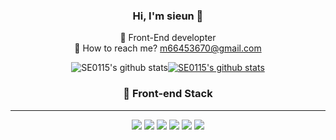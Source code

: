 <!--
**SE0115/SE0115** is a ✨ _special_ ✨ repository because its `README.md` (this file) appears on your GitHub profile.

Here are some ideas to get you started:

- 🔭 I’m currently working on ...
- 🌱 I’m currently learning ...
- 👯 I’m looking to collaborate on ...
- 🤔 I’m looking for help with ...
- 💬 Ask me about ...
- 📫 How to reach me: ...
- 😄 Pronouns: ...
- ⚡ Fun fact: ...
-->

<div align=center>
  
  ### Hi, I'm sieun 👋
  🌱 Front-End developter<br/>
  📧 How to reach me? m66453670@gmail.com
  <br/>
  
  ![SE0115's github stats](https://github-readme-stats.vercel.app/api?username=SE0115&theme=graywhite&show_icons=true)[![SE0115's github stats](https://github-readme-stats.vercel.app/api/top-langs/?username=SE0115&show_icons=true&title_color=004386&icon_color=004386&layout=compact)](https://github.com/SE0115)<br/>
<!--   [![Solved.ac 프로필](http://mazassumnida.wtf/api/v2/generate_badge?boj=sieun0115)](https://solved.ac/sieun0115) -->

  ### 🎪 Front-end Stack
  <hr />
  <img src="https://img.shields.io/badge/HTML-E34F26?style=for-the-badge&logo=HTML5&logoColor=white"/>&nbsp;<img src="https://img.shields.io/badge/CSS-1572B6?style=for-the-badge&logo=CSS3&logoColor=white"/>&nbsp;<img src="https://img.shields.io/badge/SCSS-CC6699?style=for-the-badge&logo=sass&logoColor=white"/>&nbsp;<img src="https://img.shields.io/badge/JavaScript-F7DF1E?style=for-the-badge&logo=JavaScript&logoColor=white"/>&nbsp;<img src="https://img.shields.io/badge/React-61DAFB?style=for-the-badge&logo=REACT&logoColor=white"/>&nbsp;<img src="https://img.shields.io/badge/Vue-4FC08D?style=for-the-badge&logo=Vue.js&logoColor=white"/>
  
  </div>
